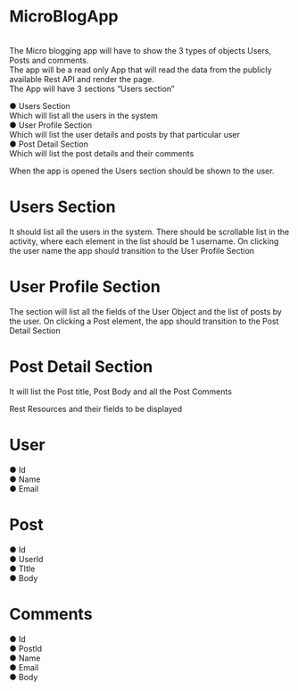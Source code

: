 # MicroBlogApp
</br>
The Micro blogging app will have to show the 3 types of objects Users, Posts and comments.
</br>
The app will be a read only App that will read the data from the publicly available Rest API and render
the page.
</br>
The App will have 3 sections “Users section”
</br>

● Users Section
</br>
Which will list all the users in the system
</br>
● User Profile Section 
</br>
Which will list the user details and posts by that particular user
</br>
● Post Detail Section
</br>
Which will list the post details and their comments

When the app is opened the Users section should be shown to the user.
</br>
# Users Section 
It should list all the users in the system. There should be scrollable list in the activity,
where each element in the list should be 1 username. On clicking the user name the app should
transition to the User Profile Section
</br>
# User Profile Section
The section will list all the fields of the User Object and the list of posts by the user.
On clicking a Post element, the app should transition to the Post Detail Section
</br>
# Post Detail Section
It will list the Post title, Post Body and all the Post Comments

Rest Resources and their fields to be displayed
</br>

# User
● Id
</br>
● Name
</br>
● Email
</br>

# Post
● Id
</br>
● UserId
</br>
● TItle
</br>
● Body
</br>

# Comments
● Id
</br>
● PostId
</br>
● Name
</br>
● Email
</br>
● Body



